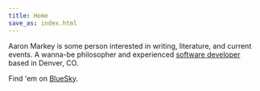```yaml
---
title: Home
save_as: index.html
---
```


Aaron Markey is some person interested in writing, literature, and current events. A wanna-be philosopher and
experienced [software developer](https://github.com/aaronmarkey) based in Denver, CO.

Find 'em on [BlueSky](https://bsky.app/profile/aaronmarkey.com).
